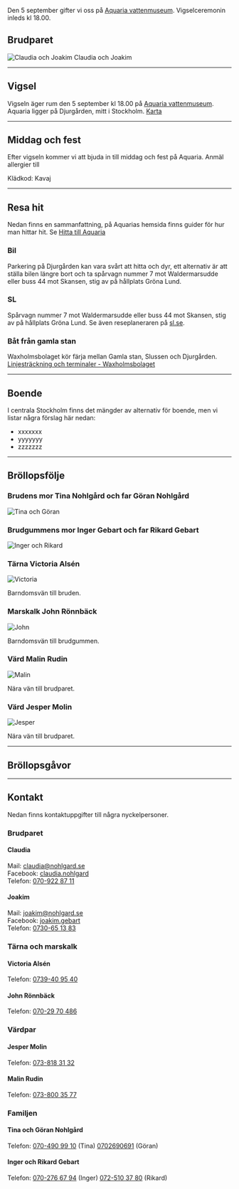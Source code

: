 Den 5 september gifter vi oss på [Aquaria vattenmuseum](http://aquaria.se/).
Vigselceremonin inleds kl 18.00.

## Brudparet

![Claudia och Joakim](/assets/images/brudpar.jpg) Claudia och Joakim

---

## Vigsel

Vigseln äger rum den 5 september kl 18.00 på [Aquaria
vattenmuseum](http://aquaria.se/). Aquaria ligger på Djurgården, mitt i
Stockholm. [Karta](https://www.google.se/maps/place/Aquaria+Vattenmuseum/)

---

## Middag och fest

Efter vigseln kommer vi att bjuda in till middag och fest på Aquaria. Anmäl allergier till

Klädkod: Kavaj

---

## Resa hit

Nedan finns en sammanfattning, på Aquarias hemsida finns guider för hur man
hittar hit. Se [Hitta till Aquaria](http://aquaria.se/Infor-besoket/HITTA-HIT/)

### Bil

Parkering på Djurgården kan vara svårt att hitta och dyr, ett alternativ är att
ställa bilen längre bort och ta spårvagn nummer 7 mot Waldermarsudde eller buss
44 mot Skansen, stig av på hållplats Gröna Lund.

### SL

Spårvagn nummer 7 mot Waldermarsudde eller buss 44 mot Skansen, stig av på
hållplats Gröna Lund. Se även reseplaneraren på [sl.se](http://sl.se/).

### Båt från gamla stan

Waxholmsbolaget kör färja mellan Gamla stan, Slussen och Djurgården.
[Linjesträckning och terminaler - Waxholmsbolaget](http://www.waxholmsbolaget.se/resa/djurgardsfarjan/terminaler/)

---

## Boende

I centrala Stockholm finns det mängder av alternativ för boende, men vi listar
några förslag här nedan:

 - xxxxxxx
 - yyyyyyy
 - zzzzzzz

---

## Bröllopsfölje

### Brudens mor Tina Nohlgård och far Göran Nohlgård

![Tina och Göran](/assets/images/tina-goran.jpg)

### Brudgummens mor Inger Gebart och far Rikard Gebart

![Inger och Rikard](/assets/images/inger-rikard.jpg)

### Tärna Victoria Alsén

![Victoria](/assets/images/victoria.jpg)

Barndomsvän till bruden.

### Marskalk John Rönnbäck

![John](/assets/images/john.jpg)

Barndomsvän till brudgummen.

### Värd Malin Rudin

![Malin](/assets/images/malin.jpg)

Nära vän till brudparet.

### Värd Jesper Molin

![Jesper](/assets/images/jesper.jpg)

Nära vän till brudparet.

---

## Bröllopsgåvor

---

## Kontakt

Nedan finns kontaktuppgifter till några nyckelpersoner.

### Brudparet

#### Claudia

Mail: [claudia@nohlgard.se](mailto:claudia@nohlgard.se)<br />
Facebook: [claudia.nohlgard](https://www.facebook.com/claudia.nohlgard)<br />
Telefon: [070-922 87 11](tel:+46709228711)

#### Joakim

Mail: [joakim@nohlgard.se](mailto:joakim@nohlgard.se)<br />
Facebook: [joakim.gebart](https://www.facebook.com/joakim.gebart)<br />
Telefon: [0730-65 13 83](tel:+46730651383)

### Tärna och marskalk

#### Victoria Alsén

Telefon: [0739-40 95 40](tel:+46739409540)

#### John Rönnbäck

Telefon: [070-29 70 486](tel:+46702970486)

### Värdpar

#### Jesper Molin

Telefon: [073-818 31 32](tel:+46738183132)

#### Malin Rudin

Telefon: [073-800 35 77](tel:+46738003577)

### Familjen

#### Tina och Göran Nohlgård

Telefon: [070-490 99 10](tel:+46704909910) (Tina) [0702690691](tel:+46702690691) (Göran)

#### Inger och Rikard Gebart

Telefon: [070-276 67 94](tel:+46702766794) (Inger) [072-510 37 80](tel:+46725103780) (Rikard)

